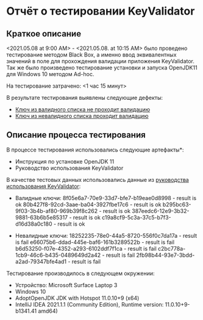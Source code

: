 # Отчёт о тестировании KeyValidator

## Краткое описание

<2021.05.08 at 9:00 AM> - <2021.05.08. at 10:15 AM> было проведено тестирование методом Black Box, а именно ввод эквивалентных значений в поле для прохождения валидации приложения KeyValidator. Так же было произведено тестирование установки и запуска OpenJDK11 для Windows 10 методом Ad-hoc.

На тестирование затрачено: <1 час 15 минут>

В результате тестирования выявлены следующие дефекты:
* [Ключ из валидного списка не проходит валидацию](https://github.com/Alexandra-Matyukhina/KeyValidator/issues/1#issue-880740985)
* [Ключ из невалидного списка проходит валидацию](https://github.com/Alexandra-Matyukhina/KeyValidator/issues/2#issue-880747300)

## Описание процесса тестирования

В процессе тестирования использовались следующие артефакты*:
* Инструкция по установке OpenJDK 11
* Руководство использования KeyValidator



В качестве тестовых данных использовались данные из [руководства использования KeyValidator](https://github.com/netology-code/javaqa-homeworks/blob/master/intro/user-manual.md):

* Валидные ключи:
8f05e6a7-70e9-33d7-bfe7-b19eae0d8998 - result is ok
80b427f8-92cd-3aae-ba04-3927fbe17c6 - result is ok
b295bc63-9f03-3b4b-af80-969b39f8c262 - result is ok
387eedc6-12e9-3b32-9881-63b6b5e85317 - result is ok
c19a8cf9-5c3a-37c5-b7f3-d16d38a0c180 - result is ok

* Невалидные ключи:
18252235-78e0-44a5-8720-556f0c7da17a - result is fail
e66075b6-ddad-445e-baf6-161b3289522b - result is fail
b6d53250-f07e-4352-a293-6102ddf7f1ca - result is fail
c2bc778a-1cb9-46c6-b435-0489649d2a42 - result is fail
2fb98b44-93e7-3bdd-a2ad-79347bfe4ad1 - result is fail

Тестирование производилось в следующем окружении:
* Устройство: Microsoft Surface Laptop 3
* Windows 10
* AdoptOpenJDK JDK with Hotspot 11.0.10+9 (x64)
* IntelliJ IDEA 2021.1.1 (Community Edition), Runtime version: 11.0.10+9-b1341.41 amd64)